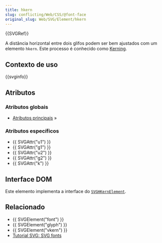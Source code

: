 ```yaml
---
title: hkern
slug: conflicting/Web/CSS/@font-face
original_slug: Web/SVG/Element/hkern
---
```


{{SVGRef}}

A distância horizontal entre dois glifos podem ser bem ajustados com um elemento `hkern`. Este processo é conhecido como [Kerning](http://en.wikipedia.org/wiki/Kerning).

## Contexto de uso

{{svginfo}}

## Atributos

### Atributos globais

- [Atributos principais](/pt-BR/docs/SVG/Attribute#core) »

### Atributos específicos

- {{ SVGAttr("u1") }}
- {{ SVGAttr("g1") }}
- {{ SVGAttr("u2") }}
- {{ SVGAttr("g2") }}
- {{ SVGAttr("k") }}

## Interface DOM

Este elemento implementa a interface do [`SVGHKernElement`](/pt-BR/docs/DOM/SVGHKernElement).

## Relacionado

- {{ SVGElement("font") }}
- {{ SVGElement("glyph") }}
- {{ SVGElement("vkern") }}
- [Tutorial SVG: SVG fonts](/pt-BR/docs/SVG/Tutorial/SVG_fonts)

